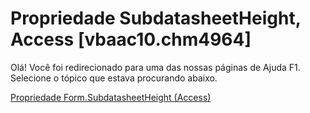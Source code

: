 
# Propriedade SubdatasheetHeight, Access [vbaac10.chm4964]

Olá! Você foi redirecionado para uma das nossas páginas de Ajuda F1. Selecione o tópico que estava procurando abaixo.

[Propriedade Form.SubdatasheetHeight (Access)](http://msdn.microsoft.com/library/0db2e4b5-e64b-6f55-ebfa-bcce98734491%28Office.15%29.aspx)
